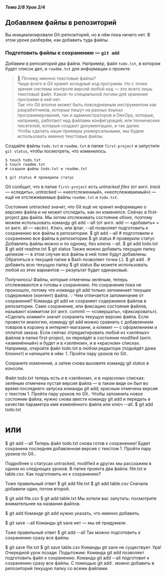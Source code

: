 __*Тема 2/8 Урок 2/4*__  
## Добавляем файлы в репозиторий
Вы инициализировали Git-репозиторий, но в нём пока ничего нет. В этом уроке разберём, как добавить туда файлы.
### Подготовить файлы к сохранению — `git add`
Добавим в репозиторий два файла. Например, файл `todo.txt`, в котором будет список дел, и `readme.txt` для информации о проекте.
> 📌 Почему именно текстовые файлы?  
Чаще всего в Git хранят исходный код программ. Но с точки зрения системы контроля версий любой код — это всего лишь текстовый файл. Какой-то специальной логики для хранения программ в ней нет.  
Так что Git вполне может быть повседневным инструментом как разработчиков, которые пишут на разных языках программирования, так и администраторов и DevOps, которые, например, работают над файлами конфигураций, или технических писателей, которые создают документацию, и так далее.  
Чтобы сделать наши примеры универсальными, мы будем использовать именно текстовые файлы.  

Создайте файлы `todo.txt` и `readme.txt` в папке `first-project` и запустите `git status`, чтобы посмотреть, что изменилось.
```
$ touch todo.txt
$ touch readme.txt
# создали файлы todo.txt и readme.txt

$ git status # проверили статус 
```
Git сообщит, что в папке `first-project` есть *untracked files* (от англ. *track* — «следить», *untracked* — «неотслеженный», «неотслеживаемый») — ещё не отслеживаемые файлы `readme.txt` и `todo.txt`.

Состояние untracked значит, что Git ещё не хранит информацию о версиях файла и не может отследить, как он изменялся.
Сейчас в first-project два файла. Мы хотим отслеживать состояние обоих, поэтому можем использовать команду git add --all (от англ. add — «добавить» + от англ. all — «всё»). Ключ, или флаг, --all позволяет подготовить к сохранению все файлы в репозитории.
$ git add --all # подготовили к сохранению все файлы в репозитории
$ git status # проверили статус 
Добавлять файлы можно и по одному, без ключа --all.
$ git add todo.txt
$ git add readme.txt
$ git status 
Также можно добавить текущую папку целиком — в этом случае все файлы в ней тоже будут добавлены. Обратиться к текущей папке в Bash позволяет точка (.).
$ git add . # добавить всю текущую папку
$ git status 
Вы можете использовать любой из этих вариантов — результат будет одинаковый.

Получилось! Файлы, которые отмечены зелёным, теперь отслеживаются и готовы к сохранению. Но сохранения пока не произошло, потому что команда git add только запоминает текущее содержимое (контент) файла.
💡 Чем отличается запоминание от сохранения?
 Команда git add не сохраняет содержимое файлов в репозитории. Само сохранение, или фиксацию состояния файлов, называют коммитом (от англ. commit — «совершать», «фиксировать»). «Сделать коммит» значит сохранить текущую версию файла. 
 Если провести аналогию, команду git add можно сравнить с добавлением товаров в корзину в интернет-магазине, а коммит — с оформлением и оплатой заказа.
Если сейчас отредактировать любой из «зелёных» файлов в папке first-project, он перейдёт в состояние modified (англ. «изменённый») и будет и в «зелёном», и в «красном» списках. 
Например, откройте файл todo.txt в любом редакторе (подойдёт даже блокнот) и напишите в нём: 1. Пройти пару уроков по Git..

Сохраните изменения, а затем снова вызовите команду git status в консоли.

Файл todo.txt теперь есть и в «зелёном», и в «красном» списках:
зелёным отмечена пустая версия файла — в таком виде он был во время последнего запуска команды git add;
красным отмечена версия с текстом 1. Пройти пару уроков по Git..
Чтобы запомнить новое состояние файла, нужно снова ввести команду git add и передать в качестве параметра имя изменённого файла или ключ --all.
$ git add todo.txt
# или
$ git add --all 
Теперь файл todo.txt снова готов к сохранению! Будет сохранена последняя добавленная версия с текстом 1. Пройти пару уроков по Git..

Подробнее о статусах untracked, modified и других мы расскажем в одном из следующих уроков.
В папке проекта два файла: file.txt и table.csv. Как подготовить их к сохранению?


Тоже правильный ответ
$ git add file.txt
$ git add table.csv 
Сначала добавили один, потом второй.

$ git add file.csv
$ git add table.txt 
Мы хотели вас запутать: посмотрите внимательнее на названия файлов.

$ git add 
Команде git add нужно указать, что именно добавить.

$ git save --all 
Команды git save нет — мы её придумали.

Тоже правильный ответ
$ git add --all 
Так можно подготовить к сохранению сразу все файлы.

$ git save file.txt
$ git save table.csv 
Команды git save не существует.
Ура! Очередной урок позади. Подытожим:
Команда git add позволяет подготовить файл к сохранению.
Команда git add --all подготовит к сохранению сразу все файлы.
С помощью git add . можно добавить в репозиторий текущую папку со всеми файлами.